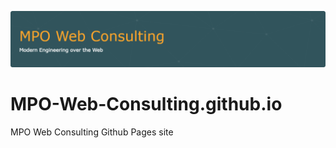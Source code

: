 ![banner](https://raw.githubusercontent.com/MPO-Web-Consulting/.github/main/assets/images/github-header-image.png)

# MPO-Web-Consulting.github.io

MPO Web Consulting Github Pages site
